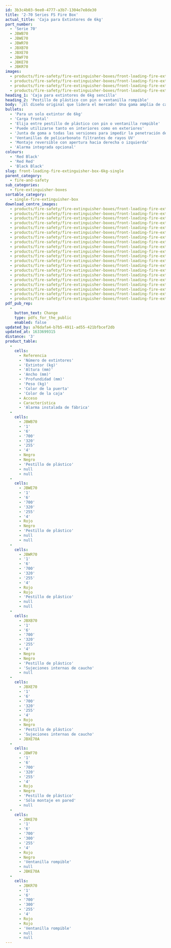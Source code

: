 ```yaml
---
id: 3b3c4b03-9ee0-4777-a3b7-1304e7e8de30
title: '2-70 Series FS Fire Box'
actual_title: 'Caja para Extintores de 6kg'
part_number:
  - 'Serie 70'
  - JBWB70
  - JBWE70
  - JBWR70
  - JBXB70
  - JBXE70
  - JBWF70
  - JBKE70
  - JBKR70
images:
  - products/fire-safety/fire-extinguisher-boxes/front-loading-fire-extinguisher-boxes/70/images-lr/Product_Image_776x776_(518x518_focus_area)-JBKE70_01.jpg
  - products/fire-safety/fire-extinguisher-boxes/front-loading-fire-extinguisher-boxes/70/images-lr/Product_Image_776x776_(518x518_focus_area)-JBWE70_01.jpg
  - products/fire-safety/fire-extinguisher-boxes/front-loading-fire-extinguisher-boxes/70/images-lr/Product_Image_776x776_(518x518_focus_area)-JBKE70_02.jpg
  - products/fire-safety/fire-extinguisher-boxes/front-loading-fire-extinguisher-boxes/70/images-lr/Product_Image_776x776_(518x518_focus_area)-JBWB70_01.jpg
heading_1: 'Caja para extintores de 6kg sencilla'
heading_2: 'Pestillo de plástico con pin o ventanilla rompible'
body: '¡El diseño original que lidera el mercado! Una gama amplia de cajas para extintores de carga frontal para rápido acceso en situación de emergencia.'
bullets:
  - 'Para un solo extintor de 6kg'
  - 'Carga frontal'
  - 'Elija entre pestillo de plástico con pin o ventanilla rompible'
  - 'Puede utilizarse tanto en interiores como en exteriores'
  - 'Junta de goma a todas las versiones para impedir la penetración de agua y polvo'
  - 'Ventanillas de policarbonato filtrantes de rayos UV'
  - 'Montaje reversible con apertura hacia derecha o izquierda'
  - 'Alarma integrada opcional'
colours:
  - 'Red Black'
  - 'Red Red'
  - 'Black Black'
slug: front-loading-fire-extinguisher-box-6kg-single
parent_category:
  - fire-and-safety
sub_categories:
  - fire-extinguisher-boxes
sortable_category:
  - single-fire-extinguisher-box
download_centre_images:
  - products/fire-safety/fire-extinguisher-boxes/front-loading-fire-extinguisher-boxes/70/images-hr/JBKE70_001.jpg
  - products/fire-safety/fire-extinguisher-boxes/front-loading-fire-extinguisher-boxes/70/images-hr/JBKE70_002.jpg
  - products/fire-safety/fire-extinguisher-boxes/front-loading-fire-extinguisher-boxes/70/images-hr/JBKE70_003.jpg
  - products/fire-safety/fire-extinguisher-boxes/front-loading-fire-extinguisher-boxes/70/images-hr/JBKE70_004.jpg
  - products/fire-safety/fire-extinguisher-boxes/front-loading-fire-extinguisher-boxes/70/images-hr/JBWB70_001.jpg
  - products/fire-safety/fire-extinguisher-boxes/front-loading-fire-extinguisher-boxes/70/images-hr/JBWB70_002.jpg
  - products/fire-safety/fire-extinguisher-boxes/front-loading-fire-extinguisher-boxes/70/images-hr/JBWB70_003.jpg
  - products/fire-safety/fire-extinguisher-boxes/front-loading-fire-extinguisher-boxes/70/images-hr/JBWB70_004.jpg
  - products/fire-safety/fire-extinguisher-boxes/front-loading-fire-extinguisher-boxes/70/images-hr/JBWE70_001.jpg
  - products/fire-safety/fire-extinguisher-boxes/front-loading-fire-extinguisher-boxes/70/images-hr/JBWE70_002.jpg
  - products/fire-safety/fire-extinguisher-boxes/front-loading-fire-extinguisher-boxes/70/images-hr/JBWE70_003.jpg
  - products/fire-safety/fire-extinguisher-boxes/front-loading-fire-extinguisher-boxes/70/images-hr/JBWE70_004.jpg
  - products/fire-safety/fire-extinguisher-boxes/front-loading-fire-extinguisher-boxes/70/images-hr/JBWE70_03.jpg
  - products/fire-safety/fire-extinguisher-boxes/front-loading-fire-extinguisher-boxes/70/images-hr/JBWE70_04.jpg
  - products/fire-safety/fire-extinguisher-boxes/front-loading-fire-extinguisher-boxes/70/images-hr/JBWE70_05.jpg
  - products/fire-safety/fire-extinguisher-boxes/front-loading-fire-extinguisher-boxes/70/images-hr/JBWM70KZ_001.jpg
  - products/fire-safety/fire-extinguisher-boxes/front-loading-fire-extinguisher-boxes/70/images-hr/JBWR70_001.jpg
  - products/fire-safety/fire-extinguisher-boxes/front-loading-fire-extinguisher-boxes/70/images-hr/JBWR70_002.jpg
  - products/fire-safety/fire-extinguisher-boxes/front-loading-fire-extinguisher-boxes/70/images-hr/JBWR70_003.jpg
  - products/fire-safety/fire-extinguisher-boxes/front-loading-fire-extinguisher-boxes/70/images-hr/JBWR70_004.jpg
pdf_pub_rep:
  -
    button_text: Change
    type: pdfs_for_the_public
    enabled: false
updated_by: a76dafa4-b7b5-4911-ad55-421bfbcef2db
updated_at: 1633699315
distance: '3'
product_table:
  -
    cells:
      - Referencia
      - 'Número de extintores'
      - 'Extintor (kg)'
      - 'Altura (mm)'
      - 'Ancho (mm)'
      - 'Profundidad (mm)'
      - 'Peso (kg)'
      - 'Color de la puerta'
      - 'Color de la caja'
      - Acceso
      - Característica
      - 'Alarma instalada de fábrica'
  -
    cells:
      - JBWB70
      - '1'
      - '6'
      - '700'
      - '320'
      - '255'
      - '4'
      - Negro
      - Negro
      - 'Pestillo de plástico'
      - null
      - null
  -
    cells:
      - JBWE70
      - '1'
      - '6'
      - '700'
      - '320'
      - '255'
      - '4'
      - Rojo
      - Negro
      - 'Pestillo de plástico'
      - null
      - null
  -
    cells:
      - JBWR70
      - '1'
      - '6'
      - '700'
      - '320'
      - '255'
      - '4'
      - Rojo
      - Rojo
      - 'Pestillo de plástico'
      - null
      - null
  -
    cells:
      - JBXB70
      - '1'
      - '6'
      - '700'
      - '320'
      - '255'
      - '4'
      - Negro
      - Negro
      - 'Pestillo de plástico'
      - 'Sujeciones internas de caucho'
      - null
  -
    cells:
      - JBXE70
      - '1'
      - '6'
      - '700'
      - '320'
      - '255'
      - '4'
      - Rojo
      - Negro
      - 'Pestillo de plástico'
      - 'Sujeciones internas de caucho'
      - JBXE70A
  -
    cells:
      - JBWF70
      - '1'
      - '6'
      - '700'
      - '320'
      - '255'
      - '4'
      - Rojo
      - Negro
      - 'Pestillo de plástico'
      - 'Sólo montaje en pared'
      - null
  -
    cells:
      - JBKE70
      - '1'
      - '6'
      - '700'
      - '300'
      - '255'
      - '4'
      - Rojo
      - Negro
      - 'Ventanilla rompible'
      - null
      - JBKE70A
  -
    cells:
      - JBKR70
      - '1'
      - '6'
      - '700'
      - '300'
      - '255'
      - '4'
      - Rojo
      - Rojo
      - 'Ventanilla rompible'
      - null
      - null
---
```

